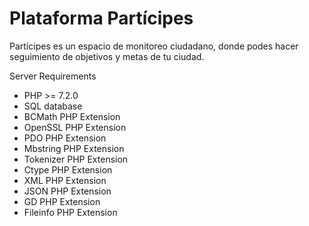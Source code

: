 # Plataforma Partícipes

Partícipes es un espacio de monitoreo ciudadano, donde podes hacer seguimiento de objetivos y metas de tu ciudad.

Server Requirements
- PHP >= 7.2.0
- SQL database
- BCMath PHP Extension
- OpenSSL PHP Extension
- PDO PHP Extension
- Mbstring PHP Extension
- Tokenizer PHP Extension
- Ctype PHP Extension
- XML PHP Extension
- JSON PHP Extension
- GD PHP Extension
- Fileinfo PHP Extension
